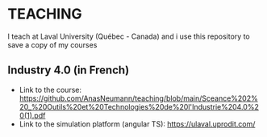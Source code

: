 # TEACHING
I teach at Laval University (Québec - Canada) and i use this repository to save a copy of my courses

## Industry 4.0 (in French)
* Link to the course: https://github.com/AnasNeumann/teaching/blob/main/Sceance%202%20_%20Outils%20et%20Technologies%20de%20l'Industrie%204.0%20(1).pdf
* Link to the simulation platform (angular TS): https://ulaval.uprodit.com/
